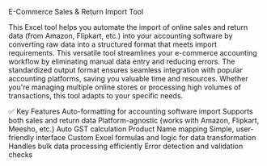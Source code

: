 E-Commerce Sales & Return Import Tool

This Excel tool helps you automate the import of online sales and return data (from Amazon, Flipkart, etc.) into your accounting software by converting raw data into a structured format that meets import requirements.
This versatile tool streamlines your e-commerce accounting workflow by eliminating manual data entry and reducing errors. The standardized output format ensures seamless integration with popular accounting platforms, saving you valuable time and resources. Whether you're managing multiple online stores or processing high volumes of transactions, this tool adapts to your specific needs.


✅ Key Features
Auto-formatting for accounting software import
Supports both sales and return data
Platform-agnostic (works with Amazon, Flipkart, Meesho, etc.)
Auto GST calculation
Product Name mapping
Simple, user-friendly interface
Custom Excel formulas and logic for data transformation
Handles bulk data processing efficiently
Error detection and validation checks
